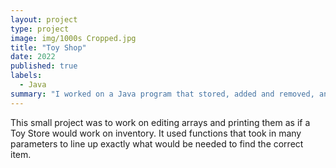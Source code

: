 ```yaml
---
layout: project
type: project
image: img/1000s Cropped.jpg
title: "Toy Shop"
date: 2022
published: true
labels:
  - Java
summary: "I worked on a Java program that stored, added and removed, and edited employees, customers, and product transactions."
---
```


This small project was to work on editing arrays and printing them as if a Toy Store would work on inventory. It used functions that took in many parameters to line up exactly what would be needed to find the correct item.
